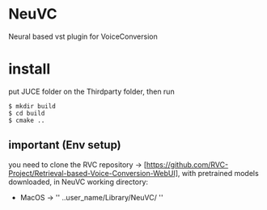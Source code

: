 # NeuVC
Neural based vst plugin for VoiceConversion 

# install 
put JUCE folder on the Thirdparty folder, then run
```
$ mkdir build 
$ cd build 
$ cmake .. 
```

## important (Env setup) 

you need to clone the RVC repository -> [https://github.com/RVC-Project/Retrieval-based-Voice-Conversion-WebUI], with pretrained models downloaded, in NeuVC working directory: 
- MacOS -> '' ..user_name/Library/NeuVC/ ''
